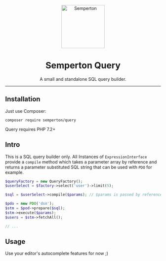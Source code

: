 <div align="center">
<a href="https://github.com/semperton">
<img width="140" src="https://raw.githubusercontent.com/semperton/misc/main/readme-logo.svg" alt="Semperton">
</a>
<h1>Semperton Query</h1>
<p>A small and standalone SQL query builder.</p>
</div>

---

## Installation

Just use Composer:

```
composer require semperton/query
```
Query requires PHP 7.2+

## Intro

This is a SQL query builder only.
All Instances of ```ExpressionInterface``` provide a ```compile``` method which takes a parameter array by reference and returns a parameter substituted SQL string that can be used with ```PDO``` for example.
```PHP
$queryFactory = new QueryFactory();
$userSelect = $factory->select('user')->limit(5);

$sql = $userSelect->compile($params); // $params is passed by reference

$pdo = new PDO('dsn');
$stm = $pod->prepare($sql);
$stm->execute($params);
$users = $stm->fetchAll();

// ...
```

## Usage
Use your editor's autocomplete features for now ;)